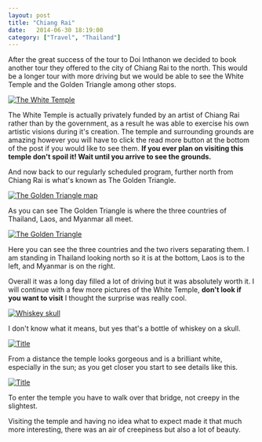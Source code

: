 ```yaml
---
layout: post
title: "Chiang Rai"
date:   2014-06-30 18:19:00
category: ["Travel", "Thailand"]
---
```


After the great success of the tour to Doi Inthanon we decided to book another tour they offered to the city of Chiang Rai to the north. This would be a longer tour with more driving but we would be able to see the White Temple and the Golden Triangle among other stops.

[![The White Temple](http://i.imgur.com/VLOqj6rl.jpg)](http://i.imgur.com/VLOqj6r.jpg)

The White Temple is actually privately funded by an artist of Chiang Rai rather than by the government, as a result he was able to exercise his own artistic visions during it's creation. The temple and surrounding grounds are amazing however you will have to click the read more button at the bottom of the post if you would like to see them. **If you ever plan on visiting this temple don't spoil it! Wait until you arrive to see the grounds.**

And now back to our regularly scheduled program, further north from Chiang Rai is what's known as The Golden Triangle.

[![The Golden Triangle map](http://i.imgur.com/Rue7PFJl.jpg)](http://i.imgur.com/Rue7PFJ.jpg)

As you can see The Golden Triangle is where the three countries of Thailand, Laos, and Myanmar all meet.

[![The Golden Triangle](http://i.imgur.com/or3AJ1sl.jpg)](http://i.imgur.com/or3AJ1s.jpg)

Here you can see the three countries and the two rivers separating them. I am standing in Thailand looking north so it is at the bottom, Laos is to the left, and Myanmar is on the right.

Overall it was a long day filled a lot of driving but it was absolutely worth it. I will continue with a few more pictures of the White Temple, **don't look if you want to visit** I thought the surprise was really cool.

<!--more-->

[![Whiskey skull](http://i.imgur.com/7pLZUH8l.jpg)](http://i.imgur.com/7pLZUH8.jpg)

I don't know what it means, but yes that's a bottle of whiskey on a skull.

[![Title](http://i.imgur.com/WDliXK7l.jpg)](http://i.imgur.com/WDliXK7.jpg)

From a distance the temple looks gorgeous and is a brilliant white, especially in the sun; as you get closer you start to see details like this.

[![Title](http://i.imgur.com/FR9mmlcl.jpg)](http://i.imgur.com/FR9mmlc.jpg)

To enter the temple you have to walk over that bridge, not creepy in the slightest.

Visiting the temple and having no idea what to expect made it that much more interesting, there was an air of creepiness but also a lot of beauty.
